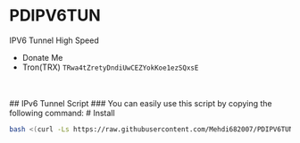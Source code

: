 # PDIPV6TUN
IPV6 Tunnel High Speed

- Donate Me
- Tron(TRX) `TRwa4tZretyDndiUwCEZYokKoe1ezSQxsE`
</br>
</br>
## IPv6 Tunnel Script
### You can easily use this script by copying the following command:
# Install

```bash
bash <(curl -Ls https://raw.githubusercontent.com/Mehdi682007/PDIPV6TUN/main/install.sh)

```
